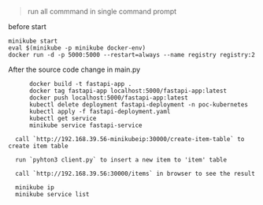 
> run all commmand in single command prompt


before start

```
minikube start
eval $(minikube -p minikube docker-env)
docker run -d -p 5000:5000 --restart=always --name registry registry:2 

```

After the source code change in main.py

```
      docker build -t fastapi-app .
      docker tag fastapi-app localhost:5000/fastapi-app:latest
      docker push localhost:5000/fastapi-app:latest
      kubectl delete deployment fastapi-deployment -n poc-kubernetes
      kubectl apply -f fastapi-deployment.yaml 
      kubectl get service
      minikube service fastapi-service

```

      call `http://192.168.39.56-minikubeip:30000/create-item-table` to create item table

      run `pyhton3 client.py` to insert a new item to 'item' table

      call `http://192.168.39.56:30000/items` in browser to see the result 

      minikube ip
      minikube service list

